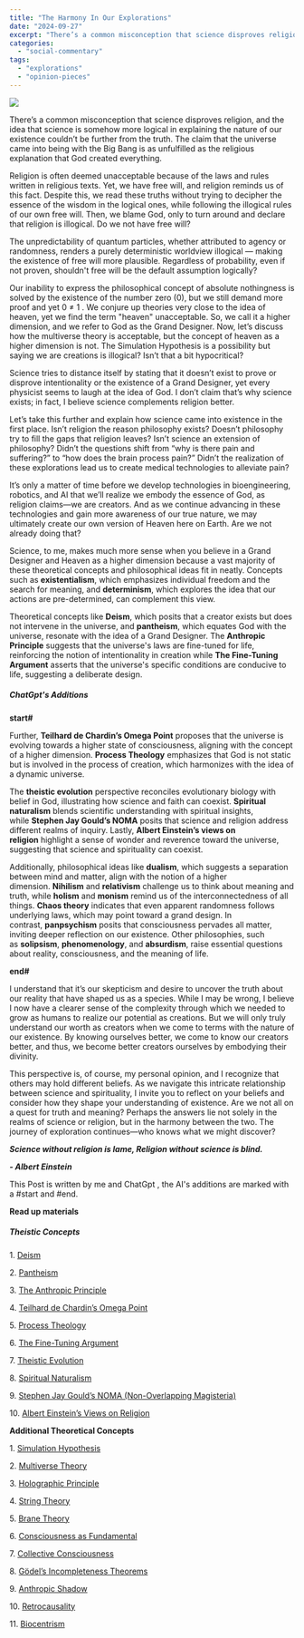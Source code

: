 ```yaml
---
title: "The Harmony In Our Explorations"
date: "2024-09-27"
excerpt: "There’s a common misconception that science disproves religion, and the idea that science is somehow more logical in explaining the nature of our existence couldn’t be further from the truth. The claim that the universe came into being with the Big Bang is as unfulfilled as the religious explanation that God created everything."
categories: 
  - "social-commentary"
tags: 
  - "explorations"
  - "opinion-pieces"
---
```


[![](https://blogger.googleusercontent.com/img/a/AVvXsEhC1d6PKCn6xtak6eCyiaLG5jn1euoOgUpcRiow1fG7oKrlNtwiBApOf4KRmmzy5udleSTFGVqlYG3x6PZ8zYiX02b7AEmOIk5hJxR4NNHZUr7E0Mok1pSYSqp7Z5bnGKM06hvajqzkmcgAgIidzkN07QBrHaPnvNgVi91TbU49Z9qcsIuxzM1W9Ai4S5M)](https://blogger.googleusercontent.com/img/a/AVvXsEhC1d6PKCn6xtak6eCyiaLG5jn1euoOgUpcRiow1fG7oKrlNtwiBApOf4KRmmzy5udleSTFGVqlYG3x6PZ8zYiX02b7AEmOIk5hJxR4NNHZUr7E0Mok1pSYSqp7Z5bnGKM06hvajqzkmcgAgIidzkN07QBrHaPnvNgVi91TbU49Z9qcsIuxzM1W9Ai4S5M)

There’s a common misconception that science disproves religion, and the idea that science is somehow more logical in explaining the nature of our existence couldn’t be further from the truth. The claim that the universe came into being with the Big Bang is as unfulfilled as the religious explanation that God created everything.

Religion is often deemed unacceptable because of the laws and rules written in religious texts. Yet, we have free will, and religion reminds us of this fact. Despite this, we read these truths without trying to decipher the essence of the wisdom in the logical ones, while following the illogical rules of our own free will. Then, we blame God, only to turn around and declare that religion is illogical. Do we not have free will?

The unpredictability of quantum particles, whether attributed to agency or randomness, renders a purely deterministic worldview illogical — making the existence of free will more plausible. Regardless of probability, even if not proven, shouldn't free will be the default assumption logically? 

Our inability to express the philosophical concept of absolute nothingness is solved by the existence of the number zero (0), but we still demand more proof and yet 0 ≠ 1 . We conjure up theories very close to the idea of heaven, yet we find the term "heaven" unacceptable. So, we call it a higher dimension, and we refer to God as the Grand Designer. Now, let’s discuss how the multiverse theory is acceptable, but the concept of heaven as a higher dimension is not. The Simulation Hypothesis is a possibility but saying we are creations is illogical? Isn’t that a bit hypocritical?

Science tries to distance itself by stating that it doesn’t exist to prove or disprove intentionality or the existence of a Grand Designer, yet every physicist seems to laugh at the idea of God. I don’t claim that’s why science exists; in fact, I believe science complements religion better.

Let’s take this further and explain how science came into existence in the first place. Isn’t religion the reason philosophy exists? Doesn’t philosophy try to fill the gaps that religion leaves? Isn’t science an extension of philosophy? Didn’t the questions shift from “why is there pain and suffering?” to “how does the brain process pain?” Didn’t the realization of these explorations lead us to create medical technologies to alleviate pain?

It’s only a matter of time before we develop technologies in bioengineering, robotics, and AI that we’ll realize we embody the essence of God, as religion claims—we are creators. And as we continue advancing in these technologies and gain more awareness of our true nature, we may ultimately create our own version of Heaven here on Earth. Are we not already doing that?

Science, to me, makes much more sense when you believe in a Grand Designer and Heaven as a higher dimension because a vast majority of these theoretical concepts and philosophical ideas fit in neatly. Concepts such as **existentialism**, which emphasizes individual freedom and the search for meaning, and **determinism**, which explores the idea that our actions are pre-determined, can complement this view.

Theoretical concepts like **Deism**, which posits that a creator exists but does not intervene in the universe, and **pantheism**, which equates God with the universe, resonate with the idea of a Grand Designer. The **Anthropic Principle** suggests that the universe's laws are fine-tuned for life, reinforcing the notion of intentionality in creation while **The Fine-Tuning Argument** asserts that the universe's specific conditions are conducive to life, suggesting a deliberate design.

##### ChatGpt's Additions

**start#**

Further, **Teilhard de Chardin’s Omega Point** proposes that the universe is evolving towards a higher state of consciousness, aligning with the concept of a higher dimension. **Process Theology** emphasizes that God is not static but is involved in the process of creation, which harmonizes with the idea of a dynamic universe.

The **theistic evolution** perspective reconciles evolutionary biology with belief in God, illustrating how science and faith can coexist. **Spiritual naturalism** blends scientific understanding with spiritual insights, while **Stephen Jay Gould’s NOMA** posits that science and religion address different realms of inquiry. Lastly, **Albert Einstein’s views on religion** highlight a sense of wonder and reverence toward the universe, suggesting that science and spirituality can coexist.

Additionally, philosophical ideas like **dualism**, which suggests a separation between mind and matter, align with the notion of a higher dimension. **Nihilism** and **relativism** challenge us to think about meaning and truth, while **holism** and **monism** remind us of the interconnectedness of all things. **Chaos theory** indicates that even apparent randomness follows underlying laws, which may point toward a grand design. In contrast, **panpsychism** posits that consciousness pervades all matter, inviting deeper reflection on our existence. Other philosophies, such as **solipsism**, **phenomenology**, and **absurdism**, raise essential questions about reality, consciousness, and the meaning of life.

**end#**

I understand that it’s our skepticism and desire to uncover the truth about our reality that have shaped us as a species. While I may be wrong, I believe I now have a clearer sense of the complexity through which we needed to grow as humans to realize our potential as creations. But we will only truly understand our worth as creators when we come to terms with the nature of our existence. By knowing ourselves better, we come to know our creators better, and thus, we become better creators ourselves by embodying their divinity.

This perspective is, of course, my personal opinion, and I recognize that others may hold different beliefs. As we navigate this intricate relationship between science and spirituality, I invite you to reflect on your beliefs and consider how they shape your understanding of existence. Are we not all on a quest for truth and meaning? Perhaps the answers lie not solely in the realms of science or religion, but in the harmony between the two. The journey of exploration continues—who knows what we might discover?

**_Science without religion is lame, Religion without science is blind._**

**_\- Albert Einstein_** 

This Post is written by me and ChatGpt , the AI's additions are marked with a #start and #end.

**Read up materials** 

##### Theistic Concepts

1. [Deism](https://www.britannica.com/topic/Deism)

2. [Pantheism](https://www.britannica.com/topic/pantheism)

3. [The Anthropic Principle](https://www.britannica.com/science/anthropic-principle)

4. [Teilhard de Chardin’s Omega Point](https://www.gotquestions.org/Omega-Point.html)

5. [Process Theology](https://www.thegospelcoalition.org/essay/process-theology/)

6. [The Fine-Tuning Argument](https://plato.stanford.edu/entries/fine-tuning/)

7. [Theistic Evolution](https://www.gotquestions.org/theistic-evolution.html)

8. [Spiritual Naturalism](https://www.snsociety.org/about-sns/what-is-spiritual-naturalism/)

9. [Stephen Jay Gould’s NOMA (Non-Overlapping Magisteria)](https://www.tandfonline.com/doi/full/10.1080/14746700.2024.2351648)

10. [Albert Einstein’s Views on Religion](https://www.google.com/search?q=Albert+Einstein+view+on+religion&oq=Albert+Einstein+view+on+religion+&gs_lcrp=EgZjaHJvbWUyBggAEEUYOTIKCAEQABgPGBYYHjINCAIQABiGAxiABBiKBTINCAMQABiGAxiABBiKBTIKCAQQABiABBiiBNIBCDg5MThqMGo0qAIOsAIB&client=ms-android-xiaomi-rvo2b&sourceid=chrome-mobile&ie=UTF-8)

**Additional Theoretical Concepts**

1. [Simulation Hypothesis](https://builtin.com/hardware/simulation-theory)

2. [Multiverse Theory](https://www.livescience.com/multiverse)

3. [Holographic Principle](https://plus.maths.org/content/holographic-principle)

4. [String Theory](https://www.britannica.com/science/string-theory)

5. [Brane Theory](https://www.britannica.com/science/brane)

6. [Consciousness as Fundamental](https://www.sci.news/othersciences/psychology/consciousness-fundamental-quality-universe-07291.html)

7. [Collective Consciousness](https://en.m.wikipedia.org/wiki/Collective_consciousness)

8. [Gödel’s Incompleteness Theorems](https://plato.stanford.edu/entries/goedel-incompleteness/)

9. [Anthropic Shadow](https://forum.effectivealtruism.org/topics/anthropic-shadow)

10. [Retrocausality](https://www.steelpillow.com/blocki/sci/retrocausality.html)

11. [Biocentrism](https://www.britannica.com/topic/biocentrism)
